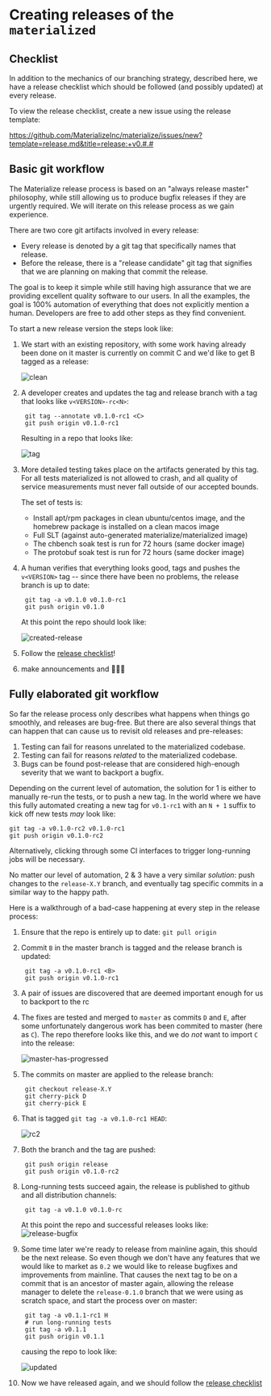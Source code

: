 # Creating releases of the `materialized`

## Checklist

In addition to the mechanics of our branching strategy, described here, we have
a release checklist which should be followed (and possibly updated) at every
release.

To view the release checklist, create a new issue using the release template:

  <https://github.com/MaterializeInc/materialize/issues/new?template=release.md&title=release:+v0.#.#>

## Basic git workflow

The Materialize release process is based on an "always release master" philosophy, while
still allowing us to produce bugfix releases if they are urgently required. We will
iterate on this release process as we gain experience.

There are two core git artifacts involved in every release:

* Every release is denoted by a git tag that specifically names that release.
* Before the release, there is a "release candidate" git tag that signifies that we are
  planning on making that commit the release.

The goal is to keep it simple while still having high assurance that we are providing
excellent quality software to our users. In all the examples, the goal is 100% automation
of everything that does not explicitly mention a human. Developers are free to add other
steps as they find convenient.

To start a new release version the steps look like:

1. We start with an existing repository, with some work having already been done on it
   master is currently on commit C and we'd like to get B tagged as a release:

   ![clean](assets/rel/01-clean.svg)
1. A developer creates and updates the tag and release branch with a tag that looks like
   `v<VERSION>-rc<N>`:

        git tag --annotate v0.1.0-rc1 <C>
        git push origin v0.1.0-rc1

   Resulting in a repo that looks like:

   ![tag](assets/rel/02-tagged.svg)

1. More detailed testing takes place on the artifacts generated by this tag. For all
   tests materialized is not allowed to crash, and all quality of service measurements
   must never fall outside of our accepted bounds.

   The set of tests is:
   * Install apt/rpm packages in clean ubuntu/centos image, and the homebrew package is
     installed on a clean macos image
   * Full SLT (against auto-generated materialize/materialized image)
   * The chbench soak test is run for 72 hours (same docker image)
   * The protobuf soak test is run for 72 hours (same docker image)
1. A human verifies that everything looks good, tags and pushes the `v<VERSION>` tag --
   since there have been no problems, the release branch is up to date:

        git tag -a v0.1.0 v0.1.0-rc1
        git push origin v0.1.0

   At this point the repo should look like:

   ![created-release](assets/rel/03-tagged-release.svg)
1. Follow the [release checklist](./release-checklist.md)!
1. make announcements and 🎉💃🕺

## Fully elaborated git workflow

So far the release process only describes what happens when things go smoothly, and
releases are bug-free. But there are also several things that can happen that can cause
us to revisit old releases and pre-releases:

1. Testing can fail for reasons unrelated to the materialized codebase.
2. Testing can fail for reasons _related_ to the materialized codebase.
3. Bugs can be found post-release that are considered high-enough severity that we want
   to backport a bugfix.

Depending on the current level of automation, the solution for 1 is either to manually
re-run the tests, or to push a new tag. In the world where we have this fully automated
creating a new tag for `v0.1-rc1` with an `N + 1` suffix to kick off new tests _may_
look like:

    git tag -a v0.1.0-rc2 v0.1.0-rc1
    git push origin v0.1.0-rc2

Alternatively, clicking through some CI interfaces to trigger long-running jobs will be
necessary.

No matter our level of automation, 2 & 3 have a very similar _solution_: push changes to
the `release-X.Y` branch, and eventually tag specific commits in a similar way to the
happy path.

Here is a walkthrough of a bad-case happening at every step in the release process:

1. Ensure that the repo is entirely up to date: `git pull origin`
1. Commit `B` in the master branch is tagged and the release branch is updated:

        git tag -a v0.1.0-rc1 <B>
        git push origin v0.1.0-rc1
1. A pair of issues are discovered that are deemed important enough for us to backport to
   the rc
1. The fixes are tested and merged to `master` as commits `D` and `E`, after some
   unfortunately dangerous work has been commited to master (here as `C`). The repo
   therefore looks like this, and we do _not_ want to import `C` into the release:

   ![master-has-progressed](assets/rel/04-master-progressed.svg)
1. The commits on master are applied to the release branch:

        git checkout release-X.Y
        git cherry-pick D
        git cherry-pick E
1. That is tagged `git tag -a v0.1.0-rc1 HEAD`:

   ![rc2](assets/rel/05-tagged-rc2.svg)
1. Both the branch and the tag are pushed:

        git push origin release
        git push origin v0.1.0-rc2
1. Long-running tests succeed again, the release is published to github and all
   distribution channels:

        git tag -a v0.1.0 v0.1.0-rc

   At this point the repo and successful releases looks like:
   ![release-bugfix](assets/rel/06-release-010.svg)
1. Some time later we're ready to release from mainline again, this should be the next
   release. So even though we don't have any features that we would like to market as
   `0.2` we would like to release bugfixes and improvements from mainline. That causes
   the next tag to be on a commit that is an ancestor of master again, allowing the
   release manager to delete the `release-0.1.0` branch that we were using as scratch
   space, and start the process over on master:

        git tag -a v0.1.1-rc1 H
        # run long-running tests
        git tag -a v0.1.1
        git push origin v0.1.1
   causing the repo to look like:

   ![updated](assets/rel/07-release-011.svg)
1. Now we have released again, and we should follow the [release
   checklist](./release-checklist.md)
